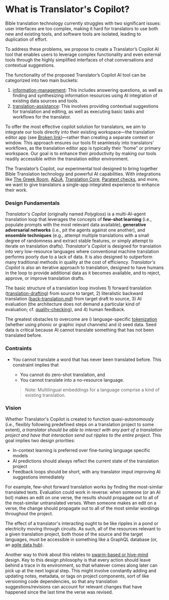 # What is Translator's Copilot?

Bible translation technology currently struggles with two significant issues: user interfaces are too complex, making it hard for translators to use both new and existing tools, and software tools are isolated, leading to duplication of effort.&#x20;

To address these problems, we propose to create a Translator’s Copilot AI tool that enables users to leverage complex functionality and even external tools through the highly simplified interfaces of chat conversations and contextual suggestions.&#x20;

The functionality of the proposed Translator’s Copilot AI tool can be categorized into two main buckets:

1. [information-management](information-management/ "mention"): This includes answering questions, as well as finding and synthesizing information resources using AI integration of existing data sources and tools.&#x20;
2. [translation-assistance](translation-assistance/ "mention"): This involves providing contextual suggestions for translation and editing, as well as executing basic tasks and workflows for the translator.

To offer the most effective copilot solution for translators, we aim to integrate our tools directly into their existing workspace—the translation editor app (see [Broken link](broken-reference "mention"))—rather than creating a separate context or window. This approach ensures our tools fit seamlessly into translators’ workflows, as the translation editor app is typically their “home” or primary workspace. Our goal is to enhance their productivity by making our tools readily accessible within the translation editor environment.

The Translator’s Copilot, our experimental tool designed to bring together Bible Translation technology and powerful AI capabilities. With integrations like [The Greek Room](https://greekroom.org), [AQuA](https://www.ai.sil.org/Projects/AQuA), [Translation Core](https://www.translationcore.com), [Paratext checks](https://paratext.org/features/translation-checking-tools/), and more, we want to give translators a single-app integrated experience to enhance their work.

### Design Fundamentals

_Translator's Copilot_ (originally named _Polygloss_) is a multi-AI-agent translation loop that leverages the concepts of **few-shot learning** (i.e., populate prompts with the most relevant data available), **generative adversarial networks** (i.e., pit the agents against one another), and **ensemble techniques** (e.g., attempt multiple translations with a small degree of randomness and extract stable features, or simply attempt to iterate on translation drafts). _Translator's Copilot_ is designed for translation into very low-resource languages where conventional machine translation performs poorly due to a lack of data. It is also designed to outperform many traditional methods in quality at the cost of efficiency. _Translator's Copilot_ is also an iterative approach to translation, designed to have humans in the loop to provide additional data as it becomes available, and to reject, approve, or improve translation drafts.&#x20;

The basic structure of a translation loop involves 1) forward translation ([translation-drafting](translation-assistance/translation-drafting/ "mention")) from source to target, 2) literalistic backward translation ([back-translation.md](translation-assistance/back-translation.md "mention")) from target draft to source, 3) AI evaluation (the architecture does not demand a particular kind of evaluation; cf. [quality-checking](translation-assistance/quality-checking/ "mention")), and 4) human feedback.&#x20;

The greatest obstacles to overcome are i) language-specific [tokenization](https://ryder.dev/tokenizing-low-resource-languages/) (whether using phonic or graphic input channels) and ii) seed data. Seed data is critical because AI cannot translate something that has not been translated before.

### Contraints

*   You cannot translate a word that has never been translated before. This constraint implies that

    * You cannot do zero-shot translation, and
    * You cannot translate into a no-resource language.

    > Note: Multilingual embeddings for a language comprise a kind of existing translation.

### Vision

Whether Translator's Copilot is created to function quasi-autonomously (i.e., flexibly following predefined steps on a translation project to some extent), _a translator should be able to interact with any part of a translation project and have that interaction send out ripples to the entire project_. This goal implies two design priorities:

* In-context learning is preferred over fine-tuning language specific models
* AI predictions should always reflect the current state of the translation project
* Feedback loops should be short, with any translator imput improving AI suggestions immediately

For example, few-shot forward translation works by finding the most-similar translated texts. Evaluation could work in reverse: when someone (or an AI bot) makes an edit on one verse, the results should propagate out to all of the most-similar untranslated verses. When someone makes an edit on a verse, the change should propagate out to all of the most similar wordings throughout the project.

The effect of a translator's interacting ought to be like ripples in a pond or electricity moving through circuits. As such, all of the resources relevant to a given translation project, both those of the source and the target languages, must be accessible in something like a GraphQL database (or, an [agile data hub](https://ryder.dev/more-data-less-decisions/)).

Another way to think about this relates to [swarm-based or hive-mind](https://ryder.dev/swarm-translation/) design. Key to this design philosophy is that every action should leave behind a trace in its environment, so that whatever comes along later can pick up at the next logical step. This might involve constantly adding and updating notes, metadata, or tags on project components, sort of like versioning code dependencies, so that any translation suggestions/revisions can account for relevant changes that have happened since the last time the verse was revised.
